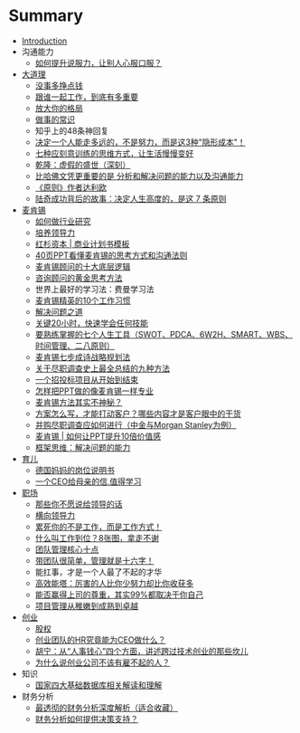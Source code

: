 # Summary

* [Introduction](README.md)
* 沟通能力
  * [如何提升说服力，让别人心服口服？](ru-he-ti-sheng-shuo-fu-li-ff0c-rang-bie-ren-xin-fu-kou-fu-ff1f.md)
* [大道理](da-dao-li.md)
  * [没事多挣点钱](mei-shi-duo-zheng-dian-qian.md)
  * [跟谁一起工作，到底有多重要](gen-shui-yi-qi-gong-zuo-ff0c-dao-di-you-duo-zhong-yao.md)
  * [放大你的格局](fang-da-ni-de-ge-ju.md)
  * [做事的常识](zuo-shi-de-chang-shi.md)
  * 知乎上的48条神回复
  * [决定一个人能走多远的，不是努力，而是这3种"隐形成本"！](jue-ding-yi-ge-ren-neng-zou-duo-yuan-de-ff0c-bu-shi-nu-li-ff0c-er-shi-zhe-3-79cd22-yin-xing-cheng-672c22-ff01.md)
  * [七种应刻意训练的思维方式，让生活慢慢变好](qi-zhong-ying-ke-yi-xun-lian-de-si-wei-fang-shi-ff0c-rang-sheng-huo-man-man-bian-hao.md)
  * [乾隆：虚假的盛世（深刻）](gan-long-ff1a-xu-jia-de-sheng-shi-ff08-shen-ke-ff09.md)
  * [比哈佛文凭更重要的是 分析和解决问题的能力以及沟通能力](bi-ha-fo-wen-ping-geng-zhong-yao-de-shi-fen-xi-he-jie-jue-wen-ti-de-neng-li-yi-ji-gou-tong-neng-li.md)
  * [《原则》作者达利欧](yuan-ze-300b-zuo-zhe-da-li-ou-ff1a-yi-qie-jie-du-du-bu-ji-zi-ji-yong-16-ye-ppt-che-di-jiang-qing.md)
  * [陆奇成功背后的故事：决定人生高度的，是这 7 条原则](lu-qi-cheng-gong-bei-hou-de-gu-shi-ff1a-jue-ding-ren-sheng-gao-du-de-ff0c-shi-zhe-7-tiao-yuan-ze.md)
* [麦肯锡](mai-ken-xi.md)
  * [如何做行业研究](ru-he-zuo-xing-ye-yan-jiu.md)
  * [培养领导力](pei-yang-ling-dao-li.md)
  * [红杉资本 \| 商业计划书模板](hong-shan-zi-ben-shang-ye-ji-hua-shu-mo-ban.md)
  * [40页PPT看懂麦肯锡的思考方式和沟通法则](40ye-ppt-kan-dong-mai-ken-xi-de-si-kao-fang-shi-he-gou-tong-fa-ze.md)
  * [麦肯锡顾问的十大底层逻辑](mai-ken-xi-gu-wen-de-shi-da-di-ceng-luo-ji.md)
  * [咨询顾问的黄金思考方法](zi-xun-gu-wen-de-huang-jin-si-kao-fang-fa.md)
  * 世界上最好的学习法：费曼学习法
  * [麦肯锡精英的10个工作习惯](mai-ken-xi-jing-ying-de-10-ge-gong-zuo-xi-guan.md)
  * [解决问题之道](jie-jue-wen-ti-zhi-dao.md)
  * [关键20小时，快速学会任何技能](guan-jian-20-xiao-shi-ff0c-kuai-su-xue-hui-ren-he-ji-neng.md)
  * [要熟练掌握的七个人生工具（SWOT、PDCA、6W2H、SMART、WBS、时间管理、二八原则）](yao-shu-lian-zhang-wo-de-qi-ge-ren-sheng-gong-ju-ff08-swot-pdca-6w2h-smart-wbs-3001-shi-jian-guan-li-3001-er-ba-yuan-ze-ff09.md)
  * [麦肯锡七步成诗战略规划法](mai-ken-xi-qi-bu-cheng-shi-zhan-lve-gui-hua-fa.md)
  * [关于尽职调查史上最全总结的九种方法](guan-yu-jin-zhi-diao-cha-shi-shang-zui-quan-zong-jie-de-jiu-zhong-fang-fa.md)
  * [一个招投标项目从开始到结束](yi-ge-zhao-tou-biao-xiang-mu-cong-kai-shi-dao-jie-shu.md)
  * [怎样把PPT做的像麦肯锡一样专业](zen-yang-ba-ppt-zuo-de-xiang-mai-ken-xi-yi-yang-zhuan-ye.md)
  * [麦肯锡方法其实不神秘？](mai-ken-xi-fang-fa-qi-shi-bu-shen-mi-ff1f.md)
  * [方案怎么写，才能打动客户？哪些内容才是客户眼中的干货](fang-an-zen-yao-xie-ff0c-cai-neng-da-dong-ke-hu-ff1f-na-xie-nei-rong-cai-shi-ke-hu-yan-zhong-de-gan-huo.md)
  * [并购尽职调查应如何进行（中金与Morgan Stanley为例）](bing-gou-jin-zhi-diao-chaying-ru-he-jin-xing-ff08-zhong-jin-yu-morgan-stanley-wei-li-ff09.md)
  * [麦肯锡 \| 如何让PPT提升10倍价值感](mai-ken-xi-ru-he-rang-ppt-ti-sheng-10-bei-jia-zhi-gan.md)
  * [框架思维：解决问题的能力](kuang-jia-si-wei-ff1a-jie-jue-wen-ti-de-neng-li.md)
* [育儿](yu-er.md)
  * [德国妈妈的岗位说明书](de-guo-ma-ma-de-gang-wei-shuo-ming-shu.md)
  * [一个CEO给母亲的信,值得学习](yi-ge-ceo-gei-mu-qin-de-4fe12c-zhi-de-xue-xi.md)
* [职场](zhi-chang.md)
  * [那些你不愿说给领导的话](zhi-chang/na-xie-ni-bu-yuan-shuo-gei-ling-dao-de-hua.md)
  * [横向领导力](zhi-chang/heng-xiang-ling-dao-li.md)
  * [累死你的不是工作，而是工作方式！](zhi-chang/lei-si-ni-de-bu-shi-gong-zuo-ff0c-er-shi-gong-zuo-fang-shi-ff01.md)
  * [什么叫工作到位？8张图，拿走不谢](zhi-chang/shi-yao-jiao-gong-zuo-dao-wei-ff1f-8-zhang-tu-ff0c-na-zou-bu-xie.md)
  * [团队管理核心十点](zhi-chang/tuan-dui-guan-li-he-xin-shi-dian.md)
  * [带团队很简单，管理就是十六字！](zhi-chang/dai-tuan-dui-hen-jian-dan-ff0c-guan-li-jiu-shi-shi-liu-zi-ff01.md)
  * 能扛事，才是一个人最了不起的才华
  * [高效能塔：厉害的人比你少努力却比你收获多](zhi-chang/gao-xiao-neng-ta-ff1a-li-hai-de-ren-bi-ni-shao-nu-li-que-bi-ni-shou-huo-duo.md)
  * [能否赢得上司的尊重，其实99%都取决于你自己](zhi-chang/neng-fou-ying-de-shang-si-de-zun-zhong-ff0c-qi-shi-99-du-qu-jue-yu-ni-zi-ji.md)
  * [项目管理从稚嫩到成熟到卓越](zhi-chang/xiang-mu-guan-li-cong-zhi-nen-dao-cheng-shu-dao-zhuo-yue.md)
* [创业](chuang-ye.md)
  * [股权](gu-quan.md)
  * [创业团队的HR究竟能为CEO做什么？](chuang-ye-tuan-dui-de-hr-jiu-jing-neng-wei-ceo-zuo-shi-yao-ff1f.md)
  * [胡宁：从“人事钱心”四个方面，讲述跨过技术创业的那些坎儿](hu-ning-ff1a-cong-201c-ren-shi-qian-xin-201d-si-ge-fang-mian-ff0c-jiang-shu-kua-guo-ji-zhu-chuang-ye-de-na-xie-kan-er.md)
  * [为什么说创业公司不该有雇不起的人？](wei-shi-yao-shuo-chuang-ye-gong-si-bu-gai-you-gu-bu-qi-de-ren-ff1f.md)
* 知识
  * [国家四大基础数据库相关解读和理解](guo-jia-si-da-ji-chu-shu-ju-ku-xiang-guan-jie-du-he-li-jie.md)
* 财务分析
  * [最透彻的财务分析深度解析（适合收藏）](zui-tou-che-de-cai-wu-fen-xi-shen-du-jie-xi-ff08-shi-he-shou-cang-ff09.md)
  * [财务分析如何提供决策支持？](cai-wu-fen-xi-ru-he-ti-gong-jue-ce-zhi-chi-ff1f.md)


